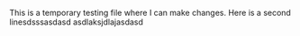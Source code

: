 This is a temporary testing file where I can make changes.
Here is a second linesdsssasdasd
asdlaksjdlajasdasd